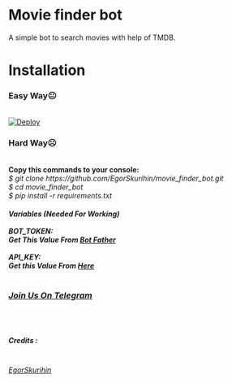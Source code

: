 # Movie finder bot
A simple bot to search movies with help of TMDB.
# Installation
<h3>Easy Way😐</h3><br>
<a href="https://heroku.com/deploy">
  <img src="https://www.herokucdn.com/deploy/button.svg" alt="Deploy">
</a><br>

<h3>Hard Way☹️</h3><br>
<b>Copy this commands to your console: </b><br>
<i>$ git clone https://github.com/EgorSkurihin/movie_finder_bot.git<i><br>
<i>$ cd movie_finder_bot</i> <br>
<i>$ pip install -r requirements.txt</b><br>

<h4>Variables (Needed For Working)</b><br><br>
<b>BOT_TOKEN:</b><br>
  <i>Get This Value From <a href="https:/telegram.dog/Botfather">Bot Father</a></i><br><br>
<b>API_KEY:</b><br>
<i>Get this Value From <a href="https://developers.themoviedb.org/3/getting-started/introduction">Here</a></i>
<br>
<br>
<a href="https://telegram.dog/TeamCyphers"><h3>Join Us On Telegram</h3></a>
<br><br>
<h5>Credits :</h5><br> <a href="https://github.com/EgorSkurihin/">EgorSkurihin</a><br><br>
